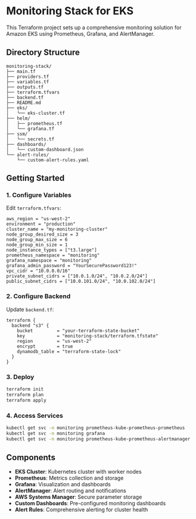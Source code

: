 # Monitoring Stack for EKS

This Terraform project sets up a comprehensive monitoring solution for Amazon EKS using Prometheus, Grafana, and AlertManager.

## Directory Structure

```
monitoring-stack/
├── main.tf                     
├── providers.tf               
├── variables.tf               
├── outputs.tf                 
├── terraform.tfvars           
├── backend.tf                 
├── README.md                  
├── eks/
│   └── eks-cluster.tf         
├── helm/
│   ├── prometheus.tf          
│   └── grafana.tf             
├── ssm/
│   └── secrets.tf             
├── dashboards/
│   └── custom-dashboard.json  
└── alert-rules/
    └── custom-alert-rules.yaml 
```

## Getting Started

### 1. Configure Variables

Edit `terraform.tfvars`:

```hcl
aws_region = "us-west-2"
environment = "production"
cluster_name = "my-monitoring-cluster"
node_group_desired_size = 3
node_group_max_size = 6
node_group_min_size = 1
node_instance_types = ["t3.large"]
prometheus_namespace = "monitoring"
grafana_namespace = "monitoring"
grafana_admin_password = "YourSecurePassword123!"
vpc_cidr = "10.0.0.0/16"
private_subnet_cidrs = ["10.0.1.0/24", "10.0.2.0/24"]
public_subnet_cidrs = ["10.0.101.0/24", "10.0.102.0/24"]
```

### 2. Configure Backend

Update `backend.tf`:

```hcl
terraform {
  backend "s3" {
    bucket         = "your-terraform-state-bucket"
    key            = "monitoring-stack/terraform.tfstate"
    region         = "us-west-2"
    encrypt        = true
    dynamodb_table = "terraform-state-lock"
  }
}
```

### 3. Deploy

```bash
terraform init
terraform plan
terraform apply
```

### 4. Access Services

```bash
kubectl get svc -n monitoring prometheus-kube-prometheus-prometheus
kubectl get svc -n monitoring grafana
kubectl get svc -n monitoring prometheus-kube-prometheus-alertmanager
```

## Components

- **EKS Cluster**: Kubernetes cluster with worker nodes
- **Prometheus**: Metrics collection and storage
- **Grafana**: Visualization and dashboards
- **AlertManager**: Alert routing and notifications
- **AWS Systems Manager**: Secure parameter storage
- **Custom Dashboards**: Pre-configured monitoring dashboards
- **Alert Rules**: Comprehensive alerting for cluster health
